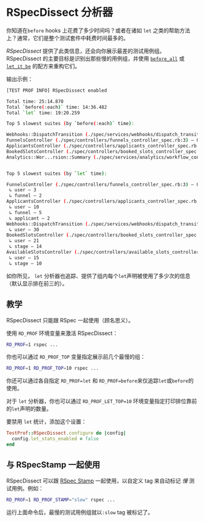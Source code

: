 # RSpecDissect 分析器

你知道在`before` hooks 上花费了多少时间吗？或者在诸如 `let` 之类的帮助方法上？通常，它们是整个测试套件中耗费时间最多的。

_RSpecDissect_ 提供了此类信息，还会向你展示最差的测试用例组。RSpecDissect 的主要目标是识别出那些慢的用例组，并使用 [`before_all`](../recipes/before_all.md) 或 [`let_it_be`](../recipes/let_it_be.md) 的配方来重构它们。

输出示例：

```sh
[TEST PROF INFO] RSpecDissect enabled

Total time: 25:14.870
Total `before(:each)` time: 14:36.482
Total `let` time: 19:20.259

Top 5 slowest suites (by `before(:each)` time):

Webhooks::DispatchTransition (./spec/services/webhooks/dispatch_transition_spec.rb:3) – 00:29.895 of 00:33.706 (327)
FunnelsController (./spec/controllers/funnels_controller_spec.rb:3) – 00:22.117 of 00:43.649 (133)
ApplicantsController (./spec/controllers/applicants_controller_spec.rb:3) – 00:21.220 of 00:41.407 (222)
BookedSlotsController (./spec/controllers/booked_slots_controller_spec.rb:3) – 00:15.729 of 00:27.893 (50)
Analytics::Wor...rsion::Summary (./spec/services/analytics/workflow_conversion/summary_spec.rb:3) – 00:15.383 of 00:15.914 (12)


Top 5 slowest suites (by `let` time):

FunnelsController (./spec/controllers/funnels_controller_spec.rb:3) – 00:38.532 of 00:43.649 (133)
 ↳ user – 3
 ↳ funnel – 2
ApplicantsController (./spec/controllers/applicants_controller_spec.rb:3) – 00:33.252 of 00:41.407 (222)
 ↳ user – 10
 ↳ funnel – 5
 ↳ applicant – 2
Webhooks::DispatchTransition (./spec/services/webhooks/dispatch_transition_spec.rb:3) – 00:30.320 of 00:33.706 (327)
 ↳ user – 30
BookedSlotsController (./spec/controllers/booked_slots_controller_spec.rb:3) – 00:25.710 of 00:27.893 e(50)
 ↳ user – 21
 ↳ stage – 14
AvailableSlotsController (./spec/controllers/available_slots_controller_spec.rb:3) – 00:18.481 of 00:23.366 (85)
 ↳ user – 15
 ↳ stage – 10
```

如你所见， `let` 分析器也追踪、提供了组内每个`let`声明被使用了多少次的信息（默认显示排在前三的）。

## 教学

RSpecDissect 只能跟 RSpec 一起使用（顾名思义）。

使用 `RD_PROF` 环境变量来激活 RSpecDissect：

```sh
RD_PROF=1 rspec ...
```

你也可以通过 `RD_PROF_TOP` 变量指定展示前几个最慢的组：

```sh
RD_PROF=1 RD_PROF_TOP=10 rspec ...
```

你还可以通过各自指定 `RD_PROF=let` 和 `RD_PROF=before`来仅追踪`let`或`before`的使用。

对于 `let` 分析器，你也可以通过 `RD_PROF_LET_TOP=10` 环境变量指定打印排位靠前的`let`声明的数量。

要禁用 `let` 统计，添加这个设置：

```ruby
TestProf::RSpecDissect.configure do |config|
  config.let_stats_enabled = false
end
```

## 与 RSpecStamp 一起使用

RSpecDissect 可以跟 [RSpec Stamp](../recipes/rspec_stamp.md) 一起使用，以自定义 tag 来自动标记 _慢_ 测试用例。例如：

```sh
RD_PROF=1 RD_PROF_STAMP="slow" rspec ...
```

运行上面命令后，最慢的测试用例组就以`:slow` tag 被标记了。
